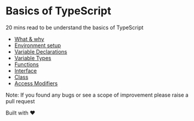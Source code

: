 # Basics of TypeScript
20 mins read to be understand the basics of TypeScript

- [What & why](WhatWhy.md)
- [Environment setup](Environment.md)
- [Variable Declarations](VariableDeclarations.md)
- [Variable Types](VariableTypes.md)
- [Functions](Functions.md)
- [Interface](Interface.md)
- [Class](Classes.md)
- [Access Modifiers](AccessModifiers.md)

Note: If you found any bugs or see a scope of improvement please raise a pull request

Built with ♥

